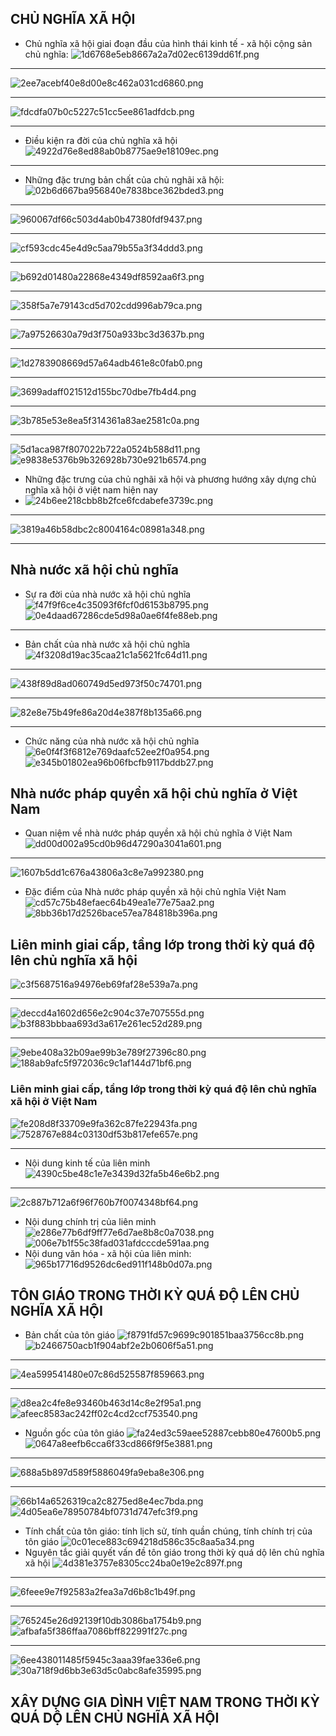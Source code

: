 ## CHỦ NGHĨA XÃ HỘI
- Chủ nghĩa xã hội giai đoạn đầu của hình thái kinh tế - xã hội cộng  sản chủ nghĩa:
![1d6768e5eb8667a2a7d02ec6139dd61f.png](:/4f4fd2dadf6245bfb9dda6db9b1bb03f)
- --------------------------------------------------
![2ee7acebf40e8d00e8c462a031cd6860.png](:/18cdca44ecc2418fb45e08cc6136882b)
- --------------------------------------------------
![fdcdfa07b0c5227c51cc5ee861adfdcb.png](:/254594bc3c47451da67cbf7faae36fc5)
- --------------------------------------------------
- Điều kiện ra đời của chủ nghĩa xã hội
![4922d76e8ed88ab0b8775ae9e18109ec.png](:/9ea15887037841029f4793f979c1ce1d)
- --------------------------------------------------
- Những đặc trưng bản chất của chủ nghãi xã hội:
![02b6d667ba956840e7838bce362bded3.png](:/3b397cd7837f482f9f9c616e8a81e1bb)
- --------------------------------------------------
![960067df66c503d4ab0b47380fdf9437.png](:/1d6cca2c5f5f4ca1b8f728b290fde235)
- --------------------------------------------------
![cf593cdc45e4d9c5aa79b55a3f34ddd3.png](:/3db05631ae984b74a8e14ccb088b4db4)
- --------------------------------------------------
![b692d01480a22868e4349df8592aa6f3.png](:/3ab2104a994249008a41adb9bf97b16a)
- ---------------------------------------------------
![358f5a7e79143cd5d702cdd996ab79ca.png](:/4d4601b481924d18881c3b39f77cb325)
- ---------------------------------------------------
![7a97526630a79d3f750a933bc3d3637b.png](:/84df93a9d16d4a2bbc134cc23a0b1a7d)
 - ---------------------------------------------------
 ![1d2783908669d57a64adb461e8c0fab0.png](:/456cf4f52e9045bfa32d2d1817f520c7)
 - ---------------------------------------------------
 ![3699adaff021512d155bc70dbe7fb4d4.png](:/aa81ee7c0afc44478d54a5be19de3244)
 - -----------------------------------------------------
 ![3b785e53e8ea5f314361a83ae2581c0a.png](:/4ff27c996d38476fbeb2bc55fc056671)
 - -----------------------------------------------------
 ![5d1aca987f807022b722a0524b588d11.png](:/5b9b562376434c0dad6d33bca284b273)
 ![e9838e5376b9b326928b730e921b6574.png](:/516bac2a2e314fafabe13b9b81271cbe)
 - Những đặc trưng của chủ nghãi xã hội và phương hướng xây dựng chủ nghĩa xã hội ở việt nam hiện nay
 - ![24b6ee218cbb8b2fce6fcdabefe3739c.png](:/f906cdf7a493441289f99f9f75430c58)
 - - ----------------------------------------------------
 ![3819a46b58dbc2c8004164c08981a348.png](:/9b7e7a0ee655444995846cf4c8ce2169)
 - ------------------------------------------------------
## Nhà nước xã hội chủ nghĩa
- Sự ra đời của nhà nước xã hội chủ nghĩa
![f47f9f6ce4c35093f6fcf0d6153b8795.png](:/5c99ab10780c447e893307a90b9995de)
![0e4daad67286cde5d98a0ae6f4fe88eb.png](:/eabdd5989ea943368d9115339031e66e)
- --------------------------------------------------------
- Bản chất của nhà nước xã hội chủ nghĩa
![4f3208d19ac35caa21c1a5621fc64d11.png](:/8eb166efeb9143df9cd0c7e40c361481)
- ---------------------------------------------------------
![438f89d8ad060749d5ed973f50c74701.png](:/7a30db4e7f2d41e4a633d0efc782b636)
- -------------------------------------------------------
![82e8e75b49fe86a20d4e387f8b135a66.png](:/2c258d480e0c43c6a8a4c9e0cb3f92c1)
- --------------------------------------------------------
- Chức năng của nhà nước xã hội chủ nghĩa
![6e0f4f3f6812e769daafc52ee2f0a954.png](:/95b8101c38764c55b357382970cac6f9)
![e345b01802ea96b06fbcfb9117bddb27.png](:/1d9b3ee5454b4de8a2e87cb29e4d96c6)
## Nhà nước pháp quyền xã hội chủ nghĩa ở Việt Nam
- Quan niệm về nhà nước pháp quyền xã hội chủ nghĩa ở Việt Nam
![dd00d002a95cd0b96d47290a3041a601.png](:/5356446220d54708b84f911aade40960)
- ----------------------------------------------------------
![1607b5dd1c676a43806a3c8e7a992380.png](:/469eb78443934a3cafeba24eff3268b3)
- Đặc điểm của Nhà nước pháp quyền xã hội chủ nghĩa Việt Nam
![cd57c75b48efaec64b49ea1e77e75aa2.png](:/95a6f9402fc34d5086ce0b6631fca057)
![8bb36b17d2526bace57ea784818b396a.png](:/48f5176349684fc6aafdc88a2ac2ca0d)
## Liên minh giai cấp, tầng lớp trong thời kỳ quá độ lên chủ nghĩa xã hội
![c3f5687516a94976eb69faf28e539a7a.png](:/e856f64fb6b049a08fc2a63339316c32)
- -------------------------------------------------------------
![deccd4a1602d656e2c904c37e707555d.png](:/5a2b35af28ec45ad95965ee15f738ea8)
![b3f883bbbaa693d3a617e261ec52d289.png](:/37062832df47408686de055225a678d2)
- -------------------------------------------------------------
![9ebe408a32b09ae99b3e789f27396c80.png](:/6fc24ca92a514cb288cfbd879b6e0832)
![188ab9afc5f972036c9c1af144d71bf6.png](:/4008d68cf1c74f038c713b3261eaee7b)
### Liên minh giai cấp, tầng lớp trong thời kỳ quá độ lên chủ nghĩa xã hội ở Việt Nam
![fe208d8f33709e9fa362c87fe22943fa.png](:/c8852e16baaf4b29a71fef3337e37f88)
![7528767e884c03130df53b817efe657e.png](:/8cc9712daa774bc69b54e5186c0aa68d)
- -------------------------------------------------------------
- Nội dung kinh tế của liên minh
![4390c5be48c1e7e3439d32fa5b46e6b2.png](:/70494d15b92443109318fdb0a105d788)
- -------------------------------------------------------------
![2c887b712a6f96f760b7f0074348bf64.png](:/f98ca528070f4a5cbb1bed66ae7f808c)
- Nội dung chính trị của liên minh
![e286e77b6df9ff77e6d7ae8b8c0a7038.png](:/e92e36e0ba2d42b3a14e9f45b170bea7)
![006e7b1f55c38fad031afdcccde591aa.png](:/3c9808b399564ccea9bb390c5acfc009)
- Nội dung văn hóa - xã hội của liên minh:
![965b17716d9526dc6ed911f148b0d07a.png](:/1a13ed7c695c49dd860bb71a296f2e5b)
## TÔN GIÁO TRONG THỜI KỲ QUÁ ĐỘ LÊN CHỦ NGHĨA XÃ HỘI
- Bản chất của tôn giáo
![f8791fd57c9699c901851baa3756cc8b.png](:/00f4bf899544467a965a910080221d61)
![b2466750acb1f904abf2e2b0606f5a51.png](:/0f046d4bd7ec4b7cb7bd802648a89a07)
- ---------------------------------------------------------
![4ea599541480e07c86d525587f859663.png](:/a55f865243de4dac93f5a3a48448cb73)
- ----------------------------------------------------------
![d8ea2c4fe8e93460b463d14c8e2f95a1.png](:/c66ea11f7ee64c4db5879e1132f6b6d8)
![afeec8583ac242ff02c4cd2ccf753540.png](:/2354f061dffc47018b5503c884786192)
- Nguồn gốc của tôn giáo
![fa24ed3c59aee52887cebb80e47600b5.png](:/45f8aab0941e46b697256303fc13cce6)
![0647a8eefb6cca6f33cd866f9f5e3881.png](:/673a70155c514ba299c223f14c246219)
- ---------------------------------------------------------------
![688a5b897d589f5886049fa9eba8e306.png](:/2de4e563c86943a49b24c7b19d70de18)
- ---------------------------------------------------------------
![66b14a6526319ca2c8275ed8e4ec7bda.png](:/172f827e38b54460b8a78009d53e3392)
![4d05ea6e78950784bf0731d747efc3f9.png](:/e47c7e4b77da4402ac4aeeb7af90a791)
 - Tính chất của tôn giáo: tính lịch sử, tính quần chúng, tính chính trị của tôn giáo
 ![0c01ece883c694218d586c35c8aa5a34.png](:/ef283349eedf44bb88069fd7c1478bf0)
 - Nguyên tắc giải quyết vấn đề tôn giáo trong thời kỳ quá dộ lên chủ nghĩa xã hội
 ![4d381e3757e8305cc24ba0e19e2c897f.png](:/be0e3e4e258f4e98b9a9352a6f5be484)
 - ---------------------------------------------------------------
 ![6feee9e7f92583a2fea3a7d6b8c1b49f.png](:/9ff5dc8b45244c0e863cc6fd1771d960)
 - ---------------------------------------------------------------
 ![765245e26d92139f10db3086ba1754b9.png](:/532ecbf7e7e141adb72bf462b4b22136)
 ![afbafa5f386ffaa7086bff822991f27c.png](:/f27c999a4fe842b8a1c74364202164c6)
 - ----------------------------------------------------------------
 ![6ee438011485f5945c3aaa39fae336e6.png](:/47f3c97e2574424a9c1bac68cdd45add)
 ![30a718f9d6bb3e63d5c0abc8afe35995.png](:/0aacbc9e2ac0473f83ec32f2c36eccbb)
 ## XÂY DỰNG GIA DÌNH VIỆT NAM TRONG THỜI KỲ QUÁ DỘ LÊN CHỦ NGHĨA XÃ HỘI
 
